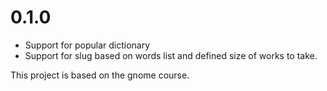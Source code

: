 # 0.1.0

- Support for popular dictionary
- Support for slug based on words list and defined size of works to take.

This project is based on the gnome course.